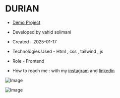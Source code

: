 # DURIAN

- [Demo Project](https://vahidsolimani.github.io/DURIAN/)

- Developed by vahid solimani

- Created - 2025-01-17

- Technologies Used - Html , css , tailwind , js

- Role - Frontend

- How to reach me : with my [instagram](https://instagram.com/vahidsolimani.dev) and [linkedin](https://www.linkedin.com/in/vahid-solimani-33403a333?utm_source=share&utm_campaign=share_via&utm_content=profile&utm_medium=android_app)

![Image](https://github.com/user-attachments/assets/46982262-8da0-4322-9c29-f92995fdbe33)

![Image](https://github.com/user-attachments/assets/28ffdc03-2ea8-428d-93e6-4305661dc387)
